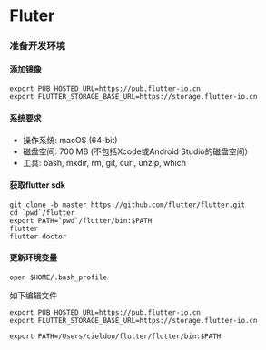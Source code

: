 # Fluter

### 准备开发环境
#### 添加镜像
```
export PUB_HOSTED_URL=https://pub.flutter-io.cn
export FLUTTER_STORAGE_BASE_URL=https://storage.flutter-io.cn
```
#### 系统要求
- 操作系统: macOS (64-bit)
- 磁盘空间: 700 MB (不包括Xcode或Android Studio的磁盘空间）
- 工具: bash, mkdir, rm, git, curl, unzip, which
  
#### 获取flutter sdk
```
git clone -b master https://github.com/flutter/flutter.git
cd `pwd`/flutter
export PATH=`pwd`/flutter/bin:$PATH
flutter
flutter doctor
```
#### 更新环境变量
```
open $HOME/.bash_profile
```
如下编辑文件
```
export PUB_HOSTED_URL=https://pub.flutter-io.cn
export FLUTTER_STORAGE_BASE_URL=https://storage.flutter-io.cn

export PATH=/Users/cieldon/flutter/flutter/bin:$PATH
```